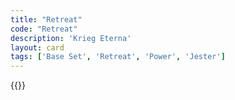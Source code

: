 ```yaml
---
title: "Retreat"
code: "Retreat"
description: 'Krieg Eterna'
layout: card
tags: ['Base Set', 'Retreat', 'Power', 'Jester']
---
```

{{<card-detail-page title="Retreat" artwork="Napoleon and his staff are retuning from Soissons after the battle of Laon by Jean-Louis-Ernest Meissonier (1864)" />}}